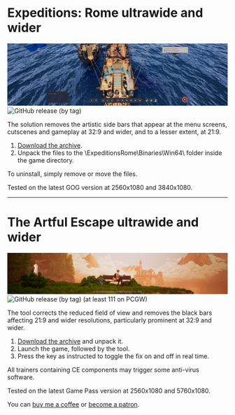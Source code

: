 # Expeditions: Rome ultrawide and wider
![](/screenshots/Expeditions%20Rome.jpg)
![GitHub release (by tag)](https://img.shields.io/github/downloads/RoseTheFlower/UltrawideIndex/expeditionsrome/total?label=downloads&style=flat-square)

The solution removes the artistic side bars that appear at the menu screens, cutscenes and gameplay at 32:9 and wider, and to a lesser extent, at 21:9.

1. [Download the archive](/../../releases/tag/expeditionsrome).
2. Unpack the files to the \ExpeditionsRome\Binaries\Win64\ folder inside the game directory.

To uninstall, simply remove or move the files.

Tested on the latest GOG version at 2560x1080 and 3840x1080.

---

# The Artful Escape ultrawide and wider
![](/screenshots/TheArtfulEscape.jpg)
![GitHub release (by tag)](https://img.shields.io/github/downloads/RoseTheFlower/UltrawideIndex/artfulescape/total?label=downloads&style=flat-square)  (at least 111 on PCGW)

The tool corrects the reduced field of view and removes the black bars affecting 21:9 and wider resolutions, particularly prominent at 32:9 and wider.
1. [Download the archive](/../../releases/tag/artfulescape) and unpack it.
2. Launch the game, followed by the tool.
3. Press the key as instructed to toggle the fix on and off in real time.

All trainers containing CE components may trigger some anti-virus software.

Tested on the latest Game Pass version at 2560x1080 and 5760x1080.

You can [buy me a coffee](https://ko-fi.com/rozziroxx) or [become a patron](https://www.patreon.com/rozzi). 
